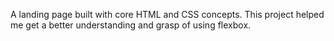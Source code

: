 A landing page built with core HTML and CSS concepts. 
This project helped me get a better understanding and grasp of using flexbox.
